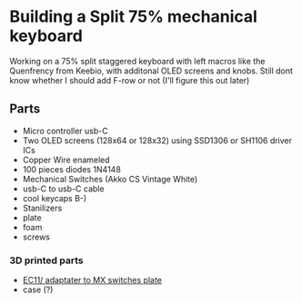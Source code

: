 # Building a Split 75% mechanical keyboard
Working on a 75% split staggered keyboard with left macros like the Quenfrency from Keebio, with additonal OLED screens and knobs. Still dont know whether I should add F-row or not (I'll figure this out later)

## Parts
- Micro controller usb-C
- Two OLED screens (128x64 or 128x32) using SSD1306 or SH1106 driver ICs
- Copper Wire enameled
- 100 pieces diodes 1N4148
- Mechanical Switches (Akko CS Vintage White)
- usb-C to usb-C cable
- cool keycaps B-)
- Stanilizers
- plate
- foam
- screws

### 3D printed parts
- [EC11/ adaptater to MX switches plate](https://www.thingiverse.com/thing:3770166)
- case (?)
